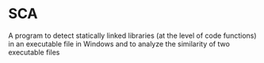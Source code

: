 # SCA
A program to detect statically linked libraries (at the level of code functions) in an executable file in Windows and to analyze the similarity of two executable files
